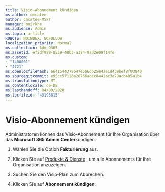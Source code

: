 ```yaml
---
title: Visio-Abonnement kündigen
ms.author: cmcatee
author: cmcatee-MSFT
manager: mnirkhe
ms.audience: Admin
ms.topic: article
ROBOTS: NOINDEX, NOFOLLOW
localization_priority: Normal
ms.collection: Adm_O365
ms.assetid: ef2df989-8539-48b5-a324-97d2e09f14fe
ms.custom:
- "1400001"
- "4721"
ms.openlocfilehash: 6641544379b47e5b6db25e4ae1d4c9bef8f03840
ms.sourcegitcommit: e95cc57126a28766adec8442ac3a79acb485a1b4
ms.translationtype: MT
ms.contentlocale: de-DE
ms.lasthandoff: 04/09/2020
ms.locfileid: "43198815"
---
```

# <a name="cancel-visio-subscription"></a>Visio-Abonnement kündigen

Administratoren können das Visio-Abonnement für Ihre Organisation über das **Microsoft 365 Admin Center**kündigen. 

1. Wählen Sie die Option **Fakturierung** aus.

2. Klicken Sie auf [Produkte & Dienste](https://admin.microsoft.com/AdminPortal/Home?adminportal=1&msCV=%2BbOQtMNsz0ei8f5z.0.36#/subscriptions) , um alle Abonnements für Ihre Organisation anzuzeigen.

3. Suchen Sie den Visio-Plan zum Abbrechen.

4. Klicken Sie auf **Abonnement kündigen**.
